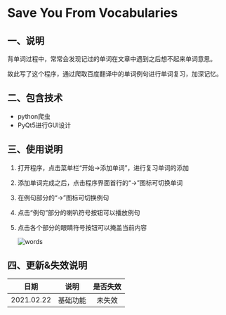 # Save You From Vocabularies

## 一、说明

背单词过程中，常常会发现记过的单词在文章中遇到之后想不起来单词意思。

故此写了这个程序，通过爬取百度翻译中的单词例句进行单词复习，加深记忆。

## 二、包含技术

- python爬虫
- PyQt5进行GUI设计

## 三、使用说明

1. 打开程序，点击菜单栏“开始->添加单词”，进行复习单词的添加

2. 添加单词完成之后，点击程序界面首行的“->”图标可切换单词

3. 在例句部分的“->”图标可切换例句

4. 点击“例句”部分的喇叭符号按钮可以播放例句

5. 点击各个部分的眼睛符号按钮可以掩盖当前内容

   ![words](https://img-blog.csdnimg.cn/20210223001844441.gif)

## 四、更新&失效说明

|    日期    |   说明   | 是否失效 |
| :--------: | :------: | :------: |
| 2021.02.22 | 基础功能 |  未失效  |
